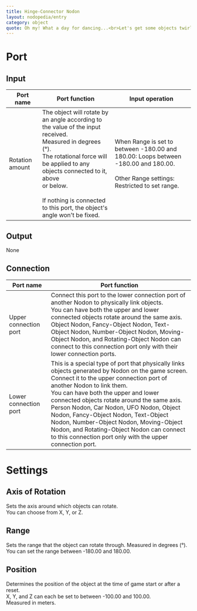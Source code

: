 ```yaml
---
title: Hinge-Connector Nodon
layout: nodopedia/entry
category: object
quote: Oh my! What a day for dancing...<br>Let's get some objects twirling and spinning!
---
```


# Port
## Input
<div class="table-wrapper"><table><thead><tr><th>Port name</th><th>Port function</th><th>Input operation</th></tr></thead><tbody><tr><td>Rotation amount</td><td>The object will rotate by an angle according to the value of the input received.<br>Measured in degrees (°).<br>The rotational force will be applied to any objects connected to it, above<br>or below.<br><br>If nothing is connected to this port, the object's angle won't be fixed.</td><td>When Range is set to between -180.00 and 180.00: Loops between -180.00 and 180.00.<br><br>Other Range settings: Restricted to set range.</td></tr></tbody></table></div>

## Output
None

## Connection
<div class="table-wrapper"><table><thead><tr><th>Port name</th><th>Port function</th></tr></thead><tbody><tr><td>Upper connection port</td><td>Connect this port to the lower connection port of another Nodon to physically link objects.<br>You can have both the upper and lower connected objects rotate around the same axis.<br>Object Nodon, Fancy-Object Nodon, Text-Object Nodon, Number-Object Nodon, Moving-Object Nodon, and Rotating-Object Nodon can connect to this connection port only with their lower connection ports.</td></tr><tr><td>Lower connection port</td><td>This is a special type of port that physically links objects generated by Nodon on the game screen. Connect it to the upper connection port of another Nodon to link them.<br>You can have both the upper and lower connected objects rotate around the same axis.<br>Person Nodon, Car Nodon, UFO Nodon, Object Nodon, Fancy-Object Nodon, Text-Object Nodon, Number-Object Nodon, Moving-Object Nodon, and Rotating-Object Nodon can connect to this connection port only with the upper connection port.</td></tr></tbody></table></div>

# Settings
## Axis of Rotation
Sets the axis around which objects can rotate.<br>
You can choose from X, Y, or Z.

## Range
Sets the range that the object can rotate through. Measured in degrees (°).<br>
You can set the range between -180.00 and 180.00.

## Position
Determines the position of the object at the time of game start or after a reset.<br>
X, Y, and Z can each be set to between -100.00 and 100.00.<br>
Measured in meters.